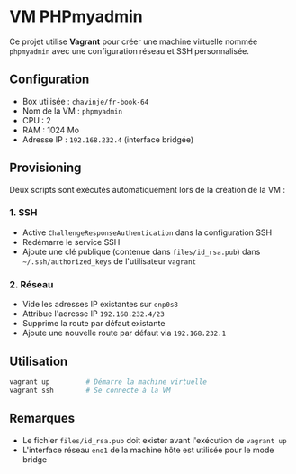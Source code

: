 # VM PHPmyadmin

Ce projet utilise **Vagrant** pour créer une machine virtuelle nommée `phpmyadmin` avec une configuration réseau et SSH personnalisée.

## Configuration

* Box utilisée : `chavinje/fr-book-64`
* Nom de la VM : `phpmyadmin`
* CPU : 2
* RAM : 1024 Mo
* Adresse IP : `192.168.232.4` (interface bridgée)

## Provisioning

Deux scripts sont exécutés automatiquement lors de la création de la VM :

### 1. SSH

* Active `ChallengeResponseAuthentication` dans la configuration SSH
* Redémarre le service SSH
* Ajoute une clé publique (contenue dans `files/id_rsa.pub`) dans `~/.ssh/authorized_keys` de l'utilisateur `vagrant`

### 2. Réseau

* Vide les adresses IP existantes sur `enp0s8`
* Attribue l'adresse IP `192.168.232.4/23`
* Supprime la route par défaut existante
* Ajoute une nouvelle route par défaut via `192.168.232.1`

## Utilisation

```bash
vagrant up         # Démarre la machine virtuelle
vagrant ssh        # Se connecte à la VM
```

## Remarques

* Le fichier `files/id_rsa.pub` doit exister avant l'exécution de `vagrant up`
* L'interface réseau `eno1` de la machine hôte est utilisée pour le mode bridge

